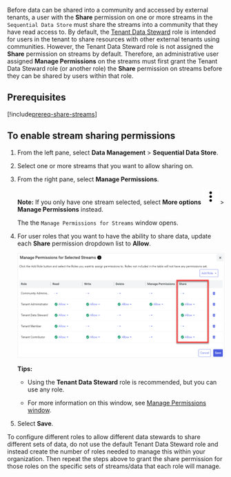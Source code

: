 Before data can be shared into a community and accessed by external tenants, a user with the **Share** permission on one or more streams in the `Sequential Data Store` must share the streams into a community that they have read access to. By default, the [Tenant Data Steward](xref:ccRoles) role is intended for users in the tenant to share resources with other external tenants using communities. However, the Tenant Data Steward role is not assigned the **Share** permission on streams by default. Therefore, an administrative user assigned **Manage Permissions** on the streams must first grant the Tenant Data Steward role (or another role) the **Share** permission on streams before they can be shared by users within that role. 

## Prerequisites

[!include[prereq-share-streams](prereq-share-streams.md)]

## To enable stream sharing permissions

1. From the left pane, select **Data Management** > **Sequential Data Store**.

1. Select one or more streams that you want to allow sharing on.

1. From the right pane, select **Manage Permissions**.

	**Note:** If you only have one stream selected, select **More options** ![More options icon](../../_icons/default/dots-vertical.svg) > **Manage Permissions** instead.

	The the `Manage Permissions for Streams` window opens.

1. For user roles that you want to have the ability to share data, update each **Share** permission dropdown list to **Allow**.

	![Share permissions: Allow](../images/stream-permissions-share.png)

	**Tips:**

	- Using the **Tenant Data Steward** role is recommended, but you can use any role.

	- For more information on this window, see [Manage Permissions window](xref:permissions-management#manage-permissions-window).

1. Select **Save**.

To configure different roles to allow different data stewards to share different sets of data, do not use the default Tenant Data Steward role and instead create the number of roles needed to manage this within your organization. Then repeat the steps above to grant the share permission for those roles on the specific sets of streams/data that each role will manage.